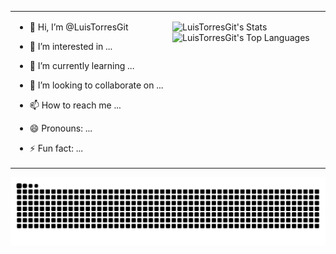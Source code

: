 <table border="0px">
  <tr>
    <td valign="top" width="50%">
      
- 👋 Hi, I’m @LuisTorresGit 
- 👀 I’m interested in ...  
- 🌱 I’m currently learning ...  
- 💞️ I’m looking to collaborate on ...  
- 📫 How to reach me ...  
- 😄 Pronouns: ...  
- ⚡ Fun fact: ...  

    </td>
    <td valign="top" width="50%">

  ![LuisTorresGit's Stats](https://github-readme-stats.vercel.app/api?username=LuisTorresGit&theme=midnight-purple&show_icons=true&hide_border=true&count_private=true)
  ![LuisTorresGit's Top Languages](https://github-readme-stats.vercel.app/api/top-langs/?username=LuisTorresGit&theme=midnight-purple&show_icons=true&hide_border=true&layout=compact)

    </td>
  </tr>
</table>

<picture>
  <source media="(prefers-color-scheme: dark)" srcset="https://raw.githubusercontent.com/LuisTorresGit/LuisTorresGit/output/github-contribution-grid-snake-dark.svg">
  <source media="(prefers-color-scheme: light)" srcset="https://raw.githubusercontent.com/LuisTorresGit/LuisTorresGit/output/github-contribution-grid-snake.svg">
  <img alt="github contribution grid snake animation" src="https://raw.githubusercontent.com/LuisTorresGit/LuisTorresGit/output/github-contribution-grid-snake.svg">
</picture>


<!--
usando background white:
(url)![Snake animation](https://github.com/LuisTorresGit/LuisTorresGit/blob/output/github-contribution-grid-snake.svg) 
-->
